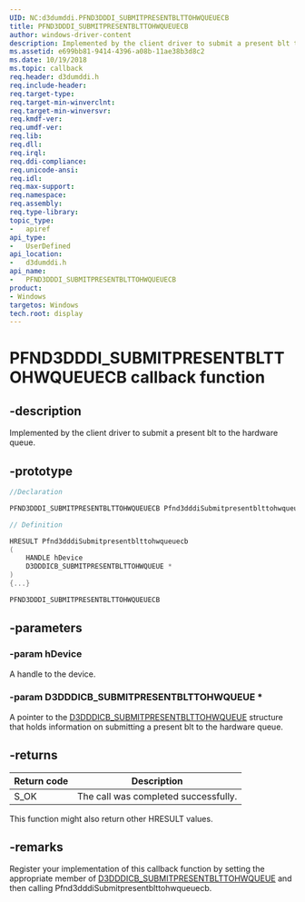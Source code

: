 ```yaml
---
UID: NC:d3dumddi.PFND3DDDI_SUBMITPRESENTBLTTOHWQUEUECB
title: PFND3DDDI_SUBMITPRESENTBLTTOHWQUEUECB
author: windows-driver-content
description: Implemented by the client driver to submit a present blt to the hardware queue.
ms.assetid: e699bb81-9414-4396-a08b-11ae38b3d8c2
ms.date: 10/19/2018
ms.topic: callback
req.header: d3dumddi.h
req.include-header:
req.target-type:
req.target-min-winverclnt:
req.target-min-winversvr:
req.kmdf-ver:
req.umdf-ver:
req.lib:
req.dll:
req.irql:
req.ddi-compliance:
req.unicode-ansi:
req.idl:
req.max-support:
req.namespace:
req.assembly:
req.type-library:
topic_type:
-	apiref
api_type:
-	UserDefined
api_location:
-	d3dumddi.h
api_name:
-	PFND3DDDI_SUBMITPRESENTBLTTOHWQUEUECB
product: 
- Windows
targetos: Windows
tech.root: display
---
```


# PFND3DDDI_SUBMITPRESENTBLTTOHWQUEUECB callback function

## -description

Implemented by the client driver to submit a present blt to the hardware queue.

## -prototype

```cpp
//Declaration

PFND3DDDI_SUBMITPRESENTBLTTOHWQUEUECB Pfnd3dddiSubmitpresentblttohwqueuecb;

// Definition

HRESULT Pfnd3dddiSubmitpresentblttohwqueuecb
(
	HANDLE hDevice
	D3DDDICB_SUBMITPRESENTBLTTOHWQUEUE *
)
{...}

PFND3DDDI_SUBMITPRESENTBLTTOHWQUEUECB


```

## -parameters

### -param hDevice

A handle to the device.

### -param D3DDDICB_SUBMITPRESENTBLTTOHWQUEUE *

A pointer to the [D3DDDICB_SUBMITPRESENTBLTTOHWQUEUE](ns-d3dumddi-_d3dddicb_submitpresentblttohwqueue.md) structure that holds information on submitting a present blt to the hardware queue.

## -returns

|Return code|Description|
|--|--|
|S_OK|The call was completed successfully.|


This function might also return other HRESULT values.

## -remarks

Register your implementation of this callback function by setting the appropriate member of [D3DDDICB_SUBMITPRESENTBLTTOHWQUEUE](ns-d3dumddi-_d3dddicb_submitpresentblttohwqueue.md) and then calling Pfnd3dddiSubmitpresentblttohwqueuecb.


